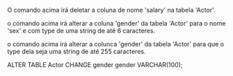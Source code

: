 <!-- Leia os comandos abaixo e indique o que eles fazem. Não os rode nas tabelas desse projeto! Explique o que elas fariam se fossem rodadas.  Você, provavelmente, terá que fazer algumas pesquisas para responder -->

<!-- a. -->


<!-- ALTER TABLE Actor DROP COLUMN salary; -->


O comando acima irá deletar a coluna de nome 'salary' na tabela 'Actor'.



<!-- b. -->


<!-- ALTER TABLE Actor CHANGE gender sex VARCHAR(6); -->

o comando acima irá alterar a coluna 'gender' da tabela 'Actor' para o nome 'sex' e com type de uma string de até 6 caracteres.


<!-- c.  -->


<!-- ALTER TABLE Actor CHANGE gender gender VARCHAR(255); -->

o comando acima irá alterar a colunca 'gender' da tabela 'Actor' para que o type dela seja uma string de até 255 caracteres.


<!-- d. Agora,  altere a coluna `gender` da tabela `ACTOR` para que ele aceite strings com até 100 caracteres -->

ALTER TABLE Actor CHANGE gender gender VARCHAR(100);
